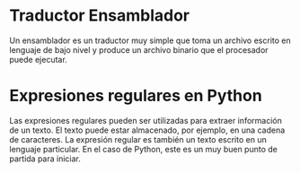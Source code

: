 # Traductor Ensamblador
Un ensamblador es un traductor muy simple que toma un archivo escrito en lenguaje de bajo nivel y produce un archivo binario que el procesador puede ejecutar.

# Expresiones regulares en Python
Las expresiones regulares pueden ser utilizadas para extraer información de un texto. El texto puede estar almacenado, por ejemplo, en una cadena de caracteres. La expresión regular es también un texto escrito en un lenguaje particular. En el caso de Python, este es un muy buen punto de partida para iniciar.
